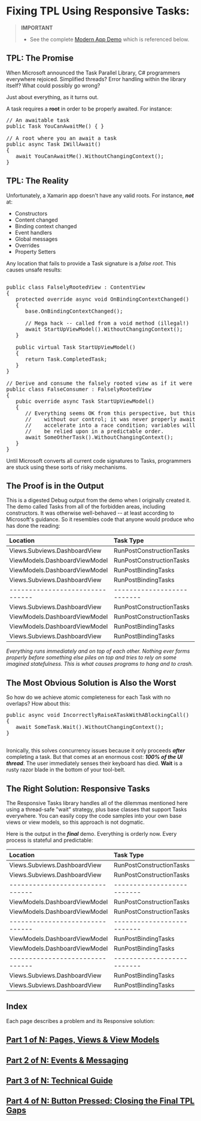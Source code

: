 
# Fixing TPL Using Responsive Tasks:

>**IMPORTANT**
>* See the complete [Modern App Demo](https://github.com/marcusts/Com.MarcusTS.ModernAppDemo) which is referenced below.


## TPL: The Promise

When Microsoft announced the Task Parallel Library, C# programmers everywhere rejoiced.  Simplified threads?  Error handling within the library itself?  What could possibly go wrong?

Just about everything, as it turns out.

A task requires a **root** in order to be properly awaited.  For instance:

<pre lang='cs'>
// An awaitable task
public Task YouCanAwaitMe() { }

// A root where you an await a task
public async Task IWillAwait()
{
   await YouCanAwaitMe().WithoutChangingContext();
}
</pre>

## TPL: The Reality

Unfortunately, a Xamarin app doesn't have any valid roots.  For instance, ***not*** at:

* Constructors
* Content changed
* Binding context changed
* Event handlers
* Global messages
* Overrides
* Property Setters

Any location that fails to provide a Task signature is a *false root*. This causes unsafe results:

<pre lang='cs'> 
public class FalselyRootedView : ContentView
{
   protected override async void OnBindingContextChanged()
   {
      base.OnBindingContextChanged();
      
      // Mega hack -- called from a void method (illegal!)
      await StartUpViewModel().WithoutChangingContext();
   }
   
   public virtual Task StartUpViewModel()
   {
      return Task.CompletedTask;
   }
}

// Derive and consume the falsely rooted view as if it were valid
public class FalseConsumer : FalselyRootedView
{
   pubic override async Task StartUpViewModel()
   {
      // Everything seems OK from this perspective, but this task can proceed at any time and 
      //    without our control; it was never properly awaited.  Anything relying on it will 
      //    accelerate into a race condition; variables will not be set on time; nothing can 
      //    be relied upon in a predictable order.
      await SomeOtherTask().WithoutChangingContext();
   }
}
</pre>

Until Microsoft converts all current code signatures to Tasks, programmers are stuck using these sorts of risky mechanisms.

## The Proof is in the Output

This is a digested Debug output from the demo when I originally created it. The demo called Tasks from all of the forbidden areas, including constructors. It was otherwise well-behaved -- at least according to Microsoft's guidance.  So it resembles code that anyone would produce who has done the reading:

| Location                      | Task Type                | First/Last |
| :---                          | :---                     | :---       |
| Views.Subviews.DashboardView  | RunPostConstructionTasks | FIRST	|
| ViewModels.DashboardViewModel | RunPostConstructionTasks | FIRST	|
| ViewModels.DashboardViewModel | RunPostBindingTasks      | FIRST	|
| Views.Subviews.DashboardView  | RunPostBindingTasks      | FIRST	|
|-------------------------------|--------------------------|------------|
| Views.Subviews.DashboardView  | RunPostConstructionTasks | LAST	|
| ViewModels.DashboardViewModel | RunPostConstructionTasks | LAST	| 
| ViewModels.DashboardViewModel | RunPostBindingTasks      | LAST	| 
| Views.Subviews.DashboardView  | RunPostBindingTasks      | LAST	|

*Everything runs immediately and on top of each other.  Nothing ever forms properly before something else piles on top and tries to rely on some imagined statefulness. This is what causes programs to hang and to crash.*

## The Most Obvious Solution is Also the Worst

So how do we achieve atomic completeness for each Task with no overlaps?  How about this:

<pre lang='cs'>
public async void IncorrectlyRaiseATaskWithABlockingCall()
{
   await SomeTask.Wait().WithoutChangingContext();
}

</pre>

Ironically, this solves concurrency issues because it only proceeds ***after*** completing a task.  But that comes at an enormous cost: ***100% of the UI thread***. The user immediately senses their keyboard has died. **Wait** is a rusty razor blade in the bottom of your tool-belt.

## The Right Solution: Responsive Tasks

The Responsive Tasks library handles all of the dilemmas mentioned here using a thread-safe "wait" strategy, plus base classes that support Tasks everywhere.  You can easily copy the code samples into your own base views or view models, so this approach is not dogmatic.

Here is the output in the ***final*** demo. Everything is orderly now.  Every process is stateful and predictable:

| Location                      | Task Type                | First/Last |
| :---                          | :---                     | :---       |
| Views.Subviews.DashboardView  | RunPostConstructionTasks | FIRST	|
| Views.Subviews.DashboardView  | RunPostConstructionTasks | LAST	|
|-------------------------------|--------------------------|------------|
| ViewModels.DashboardViewModel | RunPostConstructionTasks | FIRST	|
| ViewModels.DashboardViewModel | RunPostConstructionTasks | LAST	| 
|-------------------------------|--------------------------|------------|
| ViewModels.DashboardViewModel | RunPostBindingTasks      | FIRST	|
| ViewModels.DashboardViewModel | RunPostBindingTasks      | LAST	| 
|-------------------------------|--------------------------|------------|
| Views.Subviews.DashboardView  | RunPostBindingTasks      | FIRST	|
| Views.Subviews.DashboardView  | RunPostBindingTasks      | LAST	|

## Index

Each page describes a problem and its Responsive solution:

## [Part 1 of N: Pages, Views & View Models](https://github.com/marcusts/Com.MarcusTS.ResponsiveTasks/blob/main/ResponsiveTasks_1.md)
## [Part 2 of N: Events & Messaging](https://github.com/marcusts/Com.MarcusTS.ResponsiveTasks/blob/main/ResponsiveTasks_2.md)
## [Part 3 of N: Technical Guide](https://github.com/marcusts/Com.MarcusTS.ResponsiveTasks/blob/main/ResponsiveTasks_3.md)
## [Part 4 of N: Button Pressed: Closing the Final TPL Gaps](https://github.com/marcusts/Com.MarcusTS.ResponsiveTasks/blob/main/ResponsiveTasks_4.md)